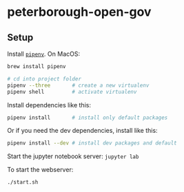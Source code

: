 # peterborough-open-gov

## Setup

Install [`pipenv`](https://pypi.org/project/pipenv/). On MacOS:
```sh
brew install pipenv
```


```sh
# cd into project folder
pipenv --three       # create a new virtualenv
pipenv shell         # activate virtualenv
```

Install dependencies like this:
```sh
pipenv install       # install only default packages
```

Or if you need the dev dependencies, install like this:
```sh
pipenv install --dev # install dev packages and default
```

Start the jupyter notebook server: `jupyter lab`

To start the webserver:
```sh
./start.sh
```